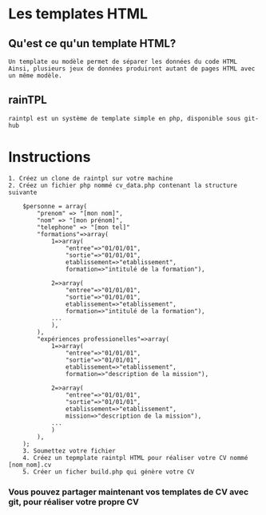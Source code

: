 # Les templates HTML

## Qu'est ce qu'un template HTML?
	
	Un template ou modèle permet de séparer les données du code HTML
	Ainsi, plusieurs jeux de données produiront autant de pages HTML avec un même modèle.

## rainTPL
	raintpl est un système de template simple en php, disponible sous git-hub

# Instructions

	1. Créez un clone de raintpl sur votre machine
	2. Créez un fichier php nommé cv_data.php contenant la structure suivante 

		$personne = array( 
			"prenom" => "[mon nom]", 
			"nom" => "[mon prénom]", 
			"telephone" => "[mon tel]"
			"formations"=>array(
				1=>array(
					"entree"=>"01/01/01",
					"sortie"=>"01/01/01", 
					etablissement=>"etablissement",
					formation=>"intitulé de la formation"),

				2=>array(
					"entree"=>"01/01/01",
					"sortie"=>"01/01/01", 
					etablissement=>"etablissement",
					formation=>"intitulé de la formation"),
				...
				),
			),
			"expériences professionelles"=>array(
				1=>array(
					"entree"=>"01/01/01",
					"sortie"=>"01/01/01", 
					etablissement=>"etablissement",
					formation=>"description de la mission"),

				2=>array(
					"entree"=>"01/01/01",
					"sortie"=>"01/01/01", 
					etablissement=>"etablissement",
					mission=>"description de la mission"),
				...
				)
			),
		);
		3. Soumettez votre fichier
		4. Créez un tepmplate raintpl HTML pour réaliser votre CV nommé [nom_nom].cv
		5. Créer un ficher build.php qui génère votre CV
		
### Vous pouvez partager maintenant vos templates de CV avec git, pour réaliser votre propre CV




		




	
		
	
	
	
	
